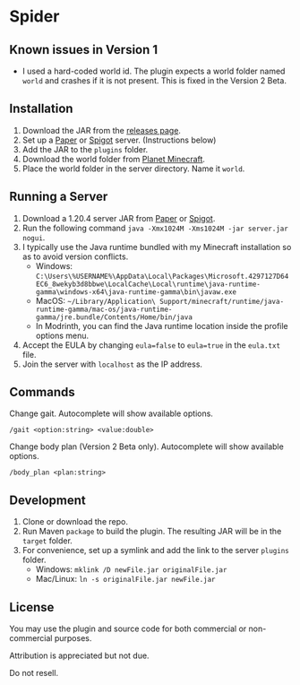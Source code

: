 # Spider
## Known issues in Version 1
- I used a hard-coded world id. The plugin expects a world folder named `world` and crashes if it is not present. This is fixed in the Version 2 Beta.

## Installation
1. Download the JAR from the [releases page](https://github.com/TheCymaera/minecraft-spider/releases/).
2. Set up a [Paper](https://papermc.io/downloads) or [Spigot](https://getbukkit.org/download/spigot) server. (Instructions below)
3. Add the JAR to the `plugins` folder.
4. Download the world folder from [Planet Minecraft](https://www.planetminecraft.com/project/spider-garden/).
5. Place the world folder in the server directory. Name it `world`.

## Running a Server
1. Download a 1.20.4 server JAR from [Paper](https://papermc.io/downloads) or [Spigot](https://getbukkit.org/download/spigot).
2. Run the following command `java -Xmx1024M -Xms1024M -jar server.jar nogui`.
3. I typically use the Java runtime bundled with my Minecraft installation so as to avoid version conflicts.
   - Windows: `C:\Users\%USERNAME%\AppData\Local\Packages\Microsoft.4297127D64EC6_8wekyb3d8bbwe\LocalCache\Local\runtime\java-runtime-gamma\windows-x64\java-runtime-gamma\bin\javaw.exe`
   - MacOS: `~/Library/Application\ Support/minecraft/runtime/java-runtime-gamma/mac-os/java-runtime-gamma/jre.bundle/Contents/Home/bin/java`
   - In Modrinth, you can find the Java runtime location inside the profile options menu.
4. Accept the EULA by changing `eula=false` to `eula=true` in the `eula.txt` file.
5. Join the server with `localhost` as the IP address.


## Commands
Change gait. Autocomplete will show available options.
```
/gait <option:string> <value:double>
```

Change body plan (Version 2 Beta only). Autocomplete will show available options. 

```
/body_plan <plan:string>
```

## Development
1. Clone or download the repo.
2. Run Maven `package` to build the plugin. The resulting JAR will be in the `target` folder.
3. For convenience, set up a symlink and add the link to the server `plugins` folder.
   - Windows: `mklink /D newFile.jar originalFile.jar`
   - Mac/Linux: `ln -s originalFile.jar newFile.jar `

## License
You may use the plugin and source code for both commercial or non-commercial purposes.

Attribution is appreciated but not due.

Do not resell.